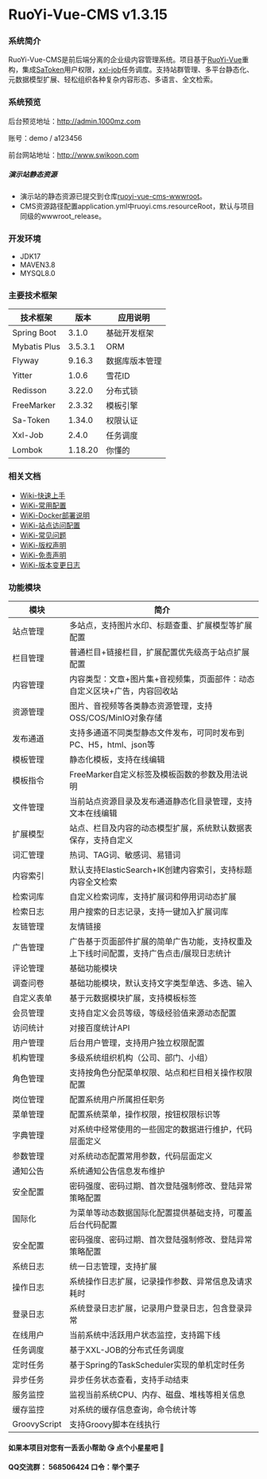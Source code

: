 # RuoYi-Vue-CMS v1.3.15

### 系统简介

RuoYi-Vue-CMS是前后端分离的企业级内容管理系统。项目基于[RuoYi-Vue](https://gitee.com/y_project/RuoYi-Vue)重构，集成[SaToken](https://gitee.com/dromara/sa-token)用户权限，[xxl-job](https://gitee.com/xuxueli0323/xxl-job)任务调度。支持站群管理、多平台静态化、元数据模型扩展、轻松组织各种复杂内容形态、多语言、全文检索。

### 系统预览

后台预览地址：<http://admin.1000mz.com>

账号：demo / a123456

前台网站地址：<http://www.swikoon.com>

##### 演示站静态资源
- 演示站的静态资源已提交到仓库[ruoyi-vue-cms-wwwroot](https://gitee.com/liweiyi/ruoyi-vue-cms-wwwroot)。
- CMS资源路径配置application.yml中ruoyi.cms.resourceRoot，默认与项目同级的wwwroot_release。

### 开发环境
- JDK17
- MAVEN3.8
- MYSQL8.0

### 主要技术框架

| 技术框架 | 版本      | 应用说明 |
| --- |---------| --- |
| Spring Boot | 3.1.0   | 基础开发框架 |
| Mybatis Plus | 3.5.3.1 | ORM |
| Flyway | 9.16.3  | 数据库版本管理 |
| Yitter | 1.0.6   | 雪花ID |
| Redisson | 3.22.0  | 分布式锁 |
| FreeMarker | 2.3.32  | 模板引擎 |
| Sa-Token | 1.34.0  | 权限认证 |
| Xxl-Job | 2.4.0   | 任务调度 |
| Lombok | 1.18.20 | 你懂的 |

### 相关文档


- [Wiki-快速上手](https://gitee.com/liweiyi/RuoYi-Vue-CMS/wikis/%E5%BF%AB%E9%80%9F%E5%BC%80%E5%A7%8B)
- [WiKi-常用配置](https://gitee.com/liweiyi/RuoYi-Vue-CMS/wikis/%E5%B8%B8%E7%94%A8%E9%85%8D%E7%BD%AE%E8%AF%B4%E6%98%8E)
- [WiKi-Docker部署说明](https://gitee.com/liweiyi/RuoYi-Vue-CMS/wikis/Docker%E9%83%A8%E7%BD%B2%E8%AF%B4%E6%98%8E)
- [WiKi-站点访问配置](https://gitee.com/liweiyi/RuoYi-Vue-CMS/wikis/%E7%AB%99%E7%82%B9%E8%AE%BF%E9%97%AE%E9%85%8D%E7%BD%AE)
- [WiKi-常见问题](https://gitee.com/liweiyi/RuoYi-Vue-CMS/wikis/%E5%B8%B8%E8%A7%81%E9%97%AE%E9%A2%98)
- [WiKi-版权声明](https://gitee.com/liweiyi/RuoYi-Vue-CMS/wikis/%E7%89%88%E6%9D%83%E5%A3%B0%E6%98%8E)
- [WiKi-免责声明](https://gitee.com/liweiyi/RuoYi-Vue-CMS/wikis/%E5%85%8D%E8%B4%A3%E5%A3%B0%E6%98%8E)
- [WiKi-版本变更日志](https://gitee.com/liweiyi/RuoYi-Vue-CMS/wikis/%E7%89%88%E6%9C%AC%E5%8F%98%E6%9B%B4%E6%97%A5%E5%BF%97)

### 功能模块


| 模块           | 简介                                           |
|--------------|----------------------------------------------|
| 站点管理         | 多站点，支持图片水印、标题查重、扩展模型等扩展配置                    |
| 栏目管理         | 普通栏目+链接栏目，扩展配置优先级高于站点扩展配置                    |
| 内容管理         | 内容类型：文章+图片集+音视频集，页面部件：动态自定义区块+广告，内容回收站       |
| 资源管理         | 图片、音视频等各类静态资源管理，支持OSS/COS/MinIO对象存储          |
| 发布通道         | 支持多通道不同类型静态文件发布，可同时发布到PC、H5，html、json等       |
| 模板管理         | 静态化模板，支持在线编辑                                 |
| 模板指令         | FreeMarker自定义标签及模板函数的参数及用法说明                 |
| 文件管理         | 当前站点资源目录及发布通道静态化目录管理，支持文本在线编辑                |
| 扩展模型         | 站点、栏目及内容的动态模型扩展，系统默认数据表保存，支持自定义              |
| 词汇管理         | 热词、TAG词、敏感词、易错词                              |
| 内容索引         | 默认支持ElasticSearch+IK创建内容索引，支持标题内容全文检索        |
| 检索词库         | 自定义检索词库，支持扩展词和停用词动态扩展                        |
| 检索日志         | 用户搜索的日志记录，支持一键加入扩展词库                         |
| 友链管理         | 友情链接                                         |
| 广告管理         | 广告基于页面部件扩展的简单广告功能，支持权重及上下线时间配置，支持广告点击/展现日志统计 |
| 评论管理         | 基础功能模块                                       |
| 调查问卷         | 基础功能模块，默认支持文字类型单选、多选、输入                      |
| 自定义表单        | 基于元数据模块扩展，支持模板标签                             |
| 会员管理         | 支持自定义会员等级，等级经验值来源动态配置                        |
| 访问统计         | 对接百度统计API                                    |
| 用户管理         | 后台用户管理，支持用户独立权限配置                            |
| 机构管理         | 多级系统组织机构（公司、部门、小组）                           |
| 角色管理         | 支持按角色分配菜单权限、站点和栏目相关操作权限配置                    |
| 岗位管理         | 配置系统用户所属担任职务                                 |
| 菜单管理         | 配置系统菜单，操作权限，按钮权限标识等                          |
| 字典管理         | 对系统中经常使用的一些固定的数据进行维护，代码层面定义                  |
| 参数管理         | 对系统动态配置常用参数，代码层面定义                           |
| 通知公告         | 系统通知公告信息发布维护                                 |
| 安全配置         | 密码强度、密码过期、首次登陆强制修改、登陆异常策略配置                  |
| 国际化          | 为菜单等动态数据国际化配置提供基础支持，可覆盖后台代码配置                |
| 安全配置         | 密码强度、密码过期、首次登陆强制修改、登陆异常策略配置                  |
| 系统日志         | 统一日志管理，支持扩展                                  |
| 操作日志         | 系统操作日志扩展，记录操作参数、异常信息及请求耗时                    |
| 登录日志         | 系统登录日志扩展，记录用户登录日志，包含登录异常                     |
| 在线用户         | 当前系统中活跃用户状态监控，支持踢下线                          |
| 任务调度         | 基于XXL-JOB的分布式任务调度                            |
| 定时任务         | 基于Spring的TaskScheduler实现的单机定时任务              |
| 异步任务         | 异步任务状态查看，支持手动结束                              |
| 服务监控         | 监视当前系统CPU、内存、磁盘、堆栈等相关信息                      |
| 缓存监控         | 对系统的缓存信息查询，命令统计等                             |
| GroovyScript | 支持Groovy脚本在线执行                               |

#### 如果本项目对您有一丢丢小帮助 :kissing_heart: 点个小星星吧 :star2: 

#### QQ交流群： 568506424  口令：举个栗子
